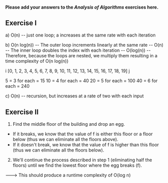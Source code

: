 #### Please add your answers to the ***Analysis of  Algorithms*** exercises here.

## Exercise I

a) O(n)
-- just one loop; a increases at the same rate with each iteration

b) O(n log(n))
-- The outer loop increments linearly at the same rate -- O(n)
-- The inner loop doubles the index with each iteration -- O(log(n))
-- Therefore, because the loops are nested, we multiply them resulting in a time complexity of O(n log(n))

i
[0, 1, 2, 3, 4, 5, 6, 7, 8, 9, 10, 11, 12, 13, 14, 15, 16, 17, 18, 19]
    j

5 = 3 for each = 15
10 = 4 for each = 40
20 = 5 for each = 100
40 = 6 for each = 240

c) O(n)
-- recursion, but increases at a rate of two with each input

## Exercise II

1. Find the middle floor of the building and drop an egg.  
 - If it breaks, we know that the value of f is either this floor or a floor below (thus we can eliminate all the floors above).
 - If it doesn't break, we know that the value of f is higher than this floor (thus we can eliminate all the floors below).

2. We'll continue the process described in step 1 (eliminating half the floors) until we find the lowest floor where the egg breaks (f).

---> This should produce a runtime complexity of O(log n)

